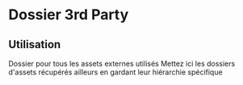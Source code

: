 # Dossier 3rd Party
## Utilisation
Dossier pour tous les assets externes utilisés
Mettez ici les dossiers d'assets récupérés ailleurs en gardant leur hiérarchie spécifique